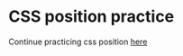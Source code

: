 # CSS position practice

Continue practicing css position [here](https://klevodev.github.io/12-pseudo-elements/)
